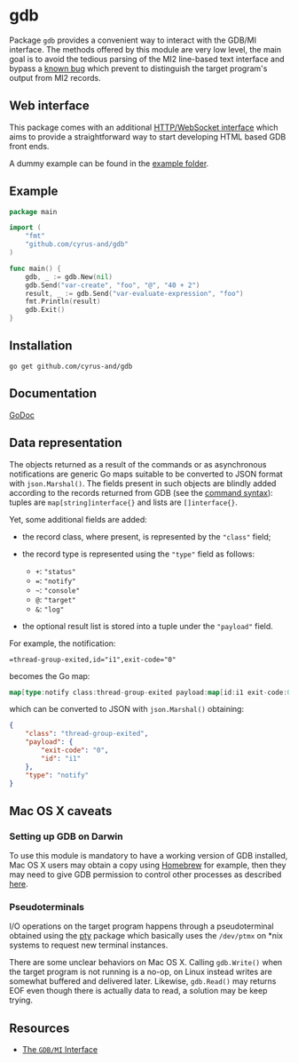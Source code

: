 gdb
===

Package `gdb` provides a convenient way to interact with the GDB/MI
interface. The methods offered by this module are very low level, the main goal
is to avoid the tedious parsing of the MI2 line-based text interface and bypass
a [known bug][mi2-bug] which prevent to distinguish the target program's output
from MI2 records.

Web interface
-------------

This package comes with an additional [HTTP/WebSocket interface](web/) which
aims to provide a straightforward way to start developing HTML based GDB front
ends.

A dummy example can be found in the [example folder](web/example).

Example
-------

```go
package main

import (
	"fmt"
	"github.com/cyrus-and/gdb"
)

func main() {
	gdb, _ := gdb.New(nil)
	gdb.Send("var-create", "foo", "@", "40 + 2")
	result, _ := gdb.Send("var-evaluate-expression", "foo")
	fmt.Println(result)
	gdb.Exit()
}
```

Installation
------------

    go get github.com/cyrus-and/gdb

Documentation
-------------

[GoDoc][godoc]

Data representation
-------------------

The objects returned as a result of the commands or as asynchronous
notifications are generic Go maps suitable to be converted to JSON format with
`json.Marshal()`. The fields present in such objects are blindly added
according to the records returned from GDB (see the
[command syntax][mi2-syntax]): tuples are `map[string]interface{}` and lists are
`[]interface{}`.

Yet, some additional fields are added:

- the record class, where present, is represented by the `"class"` field;

- the record type is represented using the `"type"` field as follows:
    - `+`: `"status"`
    - `=`: `"notify"`
    - `~`: `"console"`
    - `@`: `"target"`
    - `&`: `"log"`

- the optional result list is stored into a tuple under the `"payload"` field.

For example, the notification:

    =thread-group-exited,id="i1",exit-code="0"

becomes the Go map:

```go
map[type:notify class:thread-group-exited payload:map[id:i1 exit-code:0]]
```

which can be converted to JSON with `json.Marshal()` obtaining:

```json
{
    "class": "thread-group-exited",
    "payload": {
        "exit-code": "0",
        "id": "i1"
    },
    "type": "notify"
}
```

Mac OS X caveats
----------------

### Setting up GDB on Darwin

To use this module is mandatory to have a working version of GDB installed, Mac
OS X users may obtain a copy using [Homebrew][homebrew] for example, then they
may need to give GDB permission to control other processes as described
[here][gdb-on-mac].

### Pseudoterminals

I/O operations on the target program happens through a pseudoterminal obtained
using the [pty][pty] package which basically uses the `/dev/ptmx` on *nix
systems to request new terminal instances.

There are some unclear behaviors on Mac OS X. Calling `gdb.Write()` when the
target program is not running is a no-op, on Linux instead writes are somewhat
buffered and delivered later. Likewise, `gdb.Read()` may returns EOF even though
there is actually data to read, a solution may be keep trying.

Resources
---------

- [The `GDB/MI` Interface][gdb-mi]

[mi2-bug]: https://sourceware.org/bugzilla/show_bug.cgi?id=8759
[mi2-syntax]: https://sourceware.org/gdb/onlinedocs/gdb/GDB_002fMI-Output-Syntax.html
[godoc]: https://godoc.org/github.com/cyrus-and/gdb
[homebrew]: http://brew.sh/
[gdb-on-mac]: http://sourceware.org/gdb/wiki/BuildingOnDarwin
[pty]: https://github.com/kr/pty
[gdb-mi]: https://sourceware.org/gdb/onlinedocs/gdb/GDB_002fMI.html
